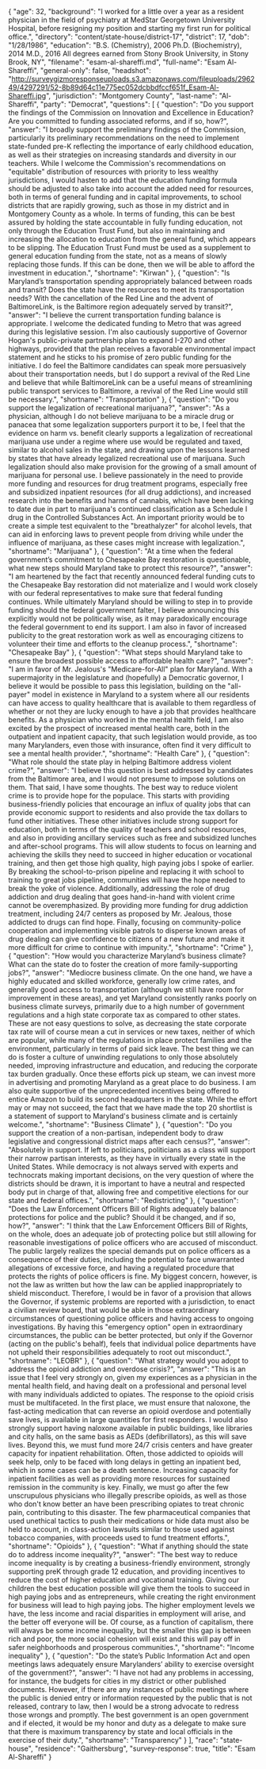 {
  "age": 32,
  "background": "I worked for a little over a year as a resident physician in the field of psychiatry at MedStar Georgetown University Hospital, before resigning my position and starting my first run for political office.",
  "directory": "content/state-house/district-17",
  "district": 17,
  "dob": "1/28/1986",
  "education": "B.S. (Chemistry), 2006 Ph.D. (Biochemistry), 2014 M.D., 2016 All degrees earned from Stony Brook University, in Stony Brook, NY",
  "filename": "esam-al-shareffi.md",
  "full-name": "Esam Al-Shareffi",
  "general-only": false,
  "headshot": "http://surveygizmoresponseuploads.s3.amazonaws.com/fileuploads/296249/4297291/52-8b89d64c11e775ec052dcbbdfccf651f_Esam-Al-Shareffi.jpg",
  "jurisdiction": "Montgomery County",
  "last-name": "Al-Shareffi",
  "party": "Democrat",
  "questions": [
    {
      "question": "Do you support the findings of the Commission on Innovation and Excellence in Education? Are you committed to funding associated reforms, and if so, how?",
      "answer": "I broadly support the preliminary findings of the Commission, particularly its preliminary recommendations on the need to implement state-funded pre-K reflecting the importance of early childhood education, as well as their strategies on increasing standards and diversity in our teachers.  While I welcome the Commission's recommendations on \"equitable\" distribution of resources with priority to less wealthy jurisdictions, I would hasten to add that the education funding formula should be adjusted to also take into account the added need for resources, both in terms of general funding and in capital improvements, to school districts that are rapidly growing, such as those in my district and in Montgomery County as a whole.    In terms of funding, this can be best assured by holding the state accountable in fully funding education, not only through the Education Trust Fund, but also in maintaining and increasing the allocation to education from the general fund, which appears to be slipping.  The Education Trust Fund must be used as a supplement to general education funding from the state, not as a means of slowly replacing those funds.  If this can be done, then we will be able to afford the investment in education.",
      "shortname": "Kirwan"
    },
    {
      "question": "Is Maryland’s transportation spending appropriately balanced between roads and transit? Does the state have the resources to meet its transportation needs? With the cancellation of the Red Line and the advent of BaltimoreLink, is the Baltimore region adequately served by transit?",
      "answer": "I believe the current transportation funding balance is appropriate.  I welcome the dedicated funding to Metro that was agreed during this legislative session.  I'm also cautiously supportive of Governor Hogan's public-private partnership plan to expand I-270 and other highways, provided that the plan receives a favorable environmental impact statement and he sticks to his promise of zero public funding for the initiative.    I do feel the Baltimore candidates can speak more persuasively about their transportation needs, but I do support a revival of the Red Line and believe that while BaltimoreLink can be a useful means of streamlining public transport services to Baltimore, a revival of the Red Line would still be necessary.",
      "shortname": "Transportation"
    },
    {
      "question": "Do you support the legalization of recreational marijuana?",
      "answer": "As a physician, although I do not believe marijuana to be a miracle drug or panacea that some legalization supporters purport it to be, I feel that the evidence on harm vs. benefit clearly supports a legalization of recreational marijuana use under a regime where use would be regulated and taxed, similar to alcohol sales in the state, and drawing upon the lessons learned by states that have already legalized recreational use of marijuana.  Such legalization should also make provision for the growing of a small amount of marijuana for personal use.    I believe passionately in the need to provide more funding and resources for drug treatment programs, especially free and subsidized inpatient resources (for all drug addictions), and increased research into the benefits and harms of cannabis, which have been lacking to date due in part to marijuana's continued classification as a Schedule I drug in the Controlled Substances Act.   An important priority would be to create a simple test equivalent to the \"breathalyzer\" for alcohol levels, that can aid in enforcing laws to prevent people from driving while under the influence of marijuana, as these cases might increase with legalization.",
      "shortname": "Marijuana"
    },
    {
      "question": "At a time when the federal government’s commitment to Chesapeake Bay restoration is questionable, what new steps should Maryland take to protect this resource?",
      "answer": "I am heartened by the fact that recently announced federal funding cuts to the Chesapeake Bay restoration did not materialize and I would work closely with our federal representatives to make sure that federal funding continues.  While ultimately Maryland should be willing to step in to provide funding should the federal government falter, I believe announcing this explicitly would not be politically wise, as it may paradoxically encourage the federal government to end its support.  I am also in favor of increased publicity to the great restoration work as well as encouraging citizens to volunteer their time and efforts to the cleanup process.",
      "shortname": "Chesapeake Bay"
    },
    {
      "question": "What steps should Maryland take to ensure the broadest possible access to affordable health care?",
      "answer": "I am in favor of Mr. Jealous's \"Medicare-for-All\" plan for Maryland.  With a supermajority in the legislature and (hopefully) a Democratic governor, I believe it would be possible to pass this legislation, building on the \"all-payer\" model in existence in Maryland to a system where all our residents can have access to quality healthcare that is available to them regardless of whether or not they are lucky enough to have a job that provides healthcare benefits.    As a physician who worked in the mental health field, I am also excited by the prospect of increased mental health care, both in the outpatient and inpatient capacity, that such legislation would provide, as too many Marylanders, even those with insurance, often find it very difficult to see a mental health provider.",
      "shortname": "Health Care"
    },
    {
      "question": "What role should the state play in helping Baltimore address violent crime?",
      "answer": "I believe this question is best addressed by candidates from the Baltimore area, and I would not presume to impose solutions on them.  That said, I have some thoughts.  The best way to reduce violent crime is to provide hope for the populace.  This starts with providing business-friendly policies that encourage an influx of quality jobs that can provide economic support to residents and also provide the tax dollars to fund other initiatives.  These other initiatives include strong support for education, both in terms of the quality of teachers and school resources, and also in providing ancillary services such as free and subsidized lunches and after-school programs.  This will allow students to focus on learning and achieving the skills they need to succeed in higher education or vocational training, and then get those high quality, high paying jobs I spoke of earlier.  By breaking the school-to-prison pipeline and replacing it with school to training to great jobs pipeline, communities will have the hope needed to break the yoke of violence.  Additionally, addressing the role of drug addiction and drug dealing that goes hand-in-hand with violent crime cannot be overemphasized.  By providing more funding for drug addiction treatment, including 24/7 centers as proposed by Mr. Jealous, those addicted to drugs can find hope.    Finally, focusing on community-police cooperation and implementing visible patrols to disperse known areas of drug dealing can give confidence to citizens of a new future and make it more difficult for crime to continue with impunity.",
      "shortname": "Crime"
    },
    {
      "question": "How would you characterize Maryland’s business climate? What can the state do to foster the creation of more family-supporting jobs?",
      "answer": "Mediocre business climate.  On the one hand, we have a highly educated and skilled workforce, generally low crime rates, and generally good access to transportation (although we still have room for improvement in these areas), and yet Maryland consistently ranks poorly on business climate surveys, primarily due to a high number of government regulations and a high state corporate tax as compared to other states.  These are not easy questions to solve, as decreasing the state corporate tax rate will of course mean a cut in services or new taxes, neither of which are popular, while many of the regulations in place protect families and the environment, particularly in terms of paid sick leave.  The best thing we can do is foster a culture of unwinding regulations to only those absolutely needed, improving infrastructure and education, and reducing the corporate tax burden gradually.  Once these efforts pick up steam, we can invest more in advertising and promoting Maryland as a great place to do business.  I am also quite supportive of the unprecedented incentives being offered to entice Amazon to build its second headquarters in the state.  While the effort may or may not succeed, the fact that we have made the top 20 shortlist is a statement of support to Maryland's business climate and is certainly welcome.",
      "shortname": "Business Climate"
    },
    {
      "question": "Do you support the creation of a non-partisan, independent body to draw legislative and congressional district maps after each census?",
      "answer": "Absolutely in support.  If left to politicians, politicians as a class will support their narrow partisan interests, as they have in virtually every state in the United States.  While democracy is not always served with experts and technocrats making important decisions, on the very question of where the districts should be drawn, it is important to have a neutral and respected body put in charge of that, allowing free and competitive elections for our state and federal offices.",
      "shortname": "Redistricting"
    },
    {
      "question": "Does the Law Enforcement Officers Bill of Rights adequately balance protections for police and the public? Should it be changed, and if so, how?",
      "answer": "I think that the Law Enforcement Officers Bill of Rights, on the whole, does an adequate job of protecting police but still allowing for reasonable investigations of police officers who are accused of misconduct.  The public largely realizes the special demands put on police officers as a consequence of their duties, including the potential to face unwarranted allegations of excessive force, and having a regulated procedure that protects the rights of police officers is fine.    My biggest concern, however, is not the law as written but how the law can be applied inappropriately to shield misconduct.  Therefore, I would be in favor of a provision that allows the Governor, if systemic problems are reported with a jurisdiction, to enact a civilian review board, that would be able in those extraordinary circumstances of questioning police officers and having access to ongoing investigations.  By having this \"emergency option\" open in extraordinary circumstances, the public can be better protected, but only if the Governor (acting on the public's behalf), feels that individual police departments have not upheld their responsibilities adequately to root out misconduct.",
      "shortname": "LEOBR"
    },
    {
      "question": "What strategy would you adopt to address the opioid addiction and overdose crisis?",
      "answer": "This is an issue that I feel very strongly on, given my experiences as a physician in the mental health field, and having dealt on a professional and personal level with many individuals addicted to opiates.  The response to the opioid crisis must be multifaceted.  In the first place, we must ensure that naloxone, the fast-acting medication that can reverse an opioid overdose and potentially save lives, is available in large quantities for first responders.  I would also strongly support having naloxone available in public buildings, like libraries and city halls, on the same basis as AEDs (defibrillators), as this will save lives.  Beyond this, we must fund more 24/7 crisis centers and have greater capacity for inpatient rehabilitation.  Often, those addicted to opioids will seek help, only to be faced with long delays in getting an inpatient bed, which in some cases can be a death sentence.  Increasing capacity for inpatient facilities as well as providing more resources for sustained remission in the community is key.  Finally, we must go after the few unscrupulous physicians who illegally prescribe opioids, as well as those who don't know better an have been prescribing opiates to treat chronic pain, contributing to this disaster.  The few pharmaceutical companies that used unethical tactics to push their medications or hide data must also be held to account, in class-action lawsuits similar to those used against tobacco companies, with proceeds used to fund treatment efforts.",
      "shortname": "Opioids"
    },
    {
      "question": "What if anything should the state do to address income inequality?",
      "answer": "The best way to reduce income inequality is by creating a business-friendly environment, strongly supporting preK through grade 12 education, and providing incentives to reduce the cost of higher education and vocational training.  Giving our children the best education possible will give them the tools to succeed in high paying jobs and as entrepreneurs, while creating the right environment for business will lead to high paying jobs.  The higher employment levels we have, the less income and racial disparities in employment will arise, and the better off everyone will be.    Of course, as a function of capitalism, there will always be some income inequality, but the smaller this gap is between rich and poor, the more social cohesion will exist and this will pay off in safer neighborhoods and prosperous communities.",
      "shortname": "Income inequality"
    },
    {
      "question": "Do the state’s Public Information Act and open meetings laws adequately ensure Marylanders’ ability to exercise oversight of the government?",
      "answer": "I have not had any problems in accessing, for instance, the budgets for cities in my district or other published documents.  However, if there are any instances of public meetings where the public is denied entry or information requested by the public that is not released, contrary to law, then I would be a strong advocate to redress those wrongs and promptly.  The best government is an open government and if elected, it would be my honor and duty as a delegate to make sure that there is maximum transparency by state and local officials in the exercise of their duty.",
      "shortname": "Transparency"
    }
  ],
  "race": "state-house",
  "residence": "Gaithersburg",
  "survey-response": true,
  "title": "Esam Al-Shareffi"
}
